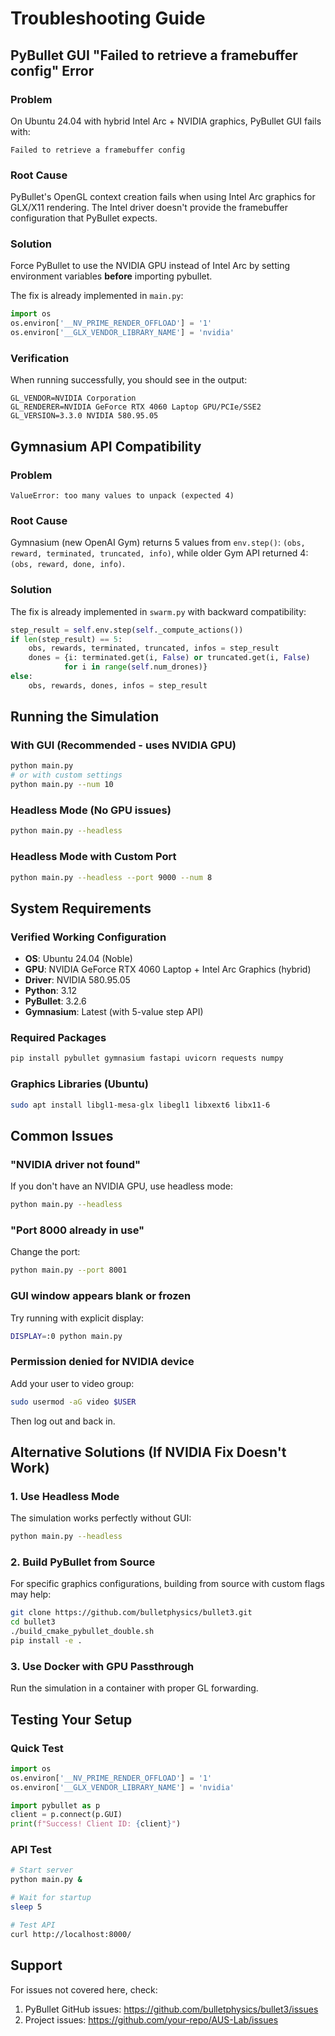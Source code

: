 # Troubleshooting Guide

## PyBullet GUI "Failed to retrieve a framebuffer config" Error

### Problem
On Ubuntu 24.04 with hybrid Intel Arc + NVIDIA graphics, PyBullet GUI fails with:
```
Failed to retrieve a framebuffer config
```

### Root Cause
PyBullet's OpenGL context creation fails when using Intel Arc graphics for GLX/X11 rendering. The Intel driver doesn't provide the framebuffer configuration that PyBullet expects.

### Solution
Force PyBullet to use the NVIDIA GPU instead of Intel Arc by setting environment variables **before** importing pybullet.

The fix is already implemented in `main.py`:
```python
import os
os.environ['__NV_PRIME_RENDER_OFFLOAD'] = '1'
os.environ['__GLX_VENDOR_LIBRARY_NAME'] = 'nvidia'
```

### Verification
When running successfully, you should see in the output:
```
GL_VENDOR=NVIDIA Corporation
GL_RENDERER=NVIDIA GeForce RTX 4060 Laptop GPU/PCIe/SSE2
GL_VERSION=3.3.0 NVIDIA 580.95.05
```

## Gymnasium API Compatibility

### Problem
```
ValueError: too many values to unpack (expected 4)
```

### Root Cause
Gymnasium (new OpenAI Gym) returns 5 values from `env.step()`: `(obs, reward, terminated, truncated, info)`, while older Gym API returned 4: `(obs, reward, done, info)`.

### Solution
The fix is already implemented in `swarm.py` with backward compatibility:
```python
step_result = self.env.step(self._compute_actions())
if len(step_result) == 5:
    obs, rewards, terminated, truncated, infos = step_result
    dones = {i: terminated.get(i, False) or truncated.get(i, False)
            for i in range(self.num_drones)}
else:
    obs, rewards, dones, infos = step_result
```

## Running the Simulation

### With GUI (Recommended - uses NVIDIA GPU)
```bash
python main.py
# or with custom settings
python main.py --num 10
```

### Headless Mode (No GPU issues)
```bash
python main.py --headless
```

### Headless Mode with Custom Port
```bash
python main.py --headless --port 9000 --num 8
```

## System Requirements

### Verified Working Configuration
- **OS**: Ubuntu 24.04 (Noble)
- **GPU**: NVIDIA GeForce RTX 4060 Laptop + Intel Arc Graphics (hybrid)
- **Driver**: NVIDIA 580.95.05
- **Python**: 3.12
- **PyBullet**: 3.2.6
- **Gymnasium**: Latest (with 5-value step API)

### Required Packages
```bash
pip install pybullet gymnasium fastapi uvicorn requests numpy
```

### Graphics Libraries (Ubuntu)
```bash
sudo apt install libgl1-mesa-glx libegl1 libxext6 libx11-6
```

## Common Issues

### "NVIDIA driver not found"
If you don't have an NVIDIA GPU, use headless mode:
```bash
python main.py --headless
```

### "Port 8000 already in use"
Change the port:
```bash
python main.py --port 8001
```

### GUI window appears blank or frozen
Try running with explicit display:
```bash
DISPLAY=:0 python main.py
```

### Permission denied for NVIDIA device
Add your user to video group:
```bash
sudo usermod -aG video $USER
```
Then log out and back in.

## Alternative Solutions (If NVIDIA Fix Doesn't Work)

### 1. Use Headless Mode
The simulation works perfectly without GUI:
```bash
python main.py --headless
```

### 2. Build PyBullet from Source
For specific graphics configurations, building from source with custom flags may help:
```bash
git clone https://github.com/bulletphysics/bullet3.git
cd bullet3
./build_cmake_pybullet_double.sh
pip install -e .
```

### 3. Use Docker with GPU Passthrough
Run the simulation in a container with proper GL forwarding.

## Testing Your Setup

### Quick Test
```python
import os
os.environ['__NV_PRIME_RENDER_OFFLOAD'] = '1'
os.environ['__GLX_VENDOR_LIBRARY_NAME'] = 'nvidia'

import pybullet as p
client = p.connect(p.GUI)
print(f"Success! Client ID: {client}")
```

### API Test
```bash
# Start server
python main.py &

# Wait for startup
sleep 5

# Test API
curl http://localhost:8000/
```

## Support

For issues not covered here, check:
1. PyBullet GitHub issues: https://github.com/bulletphysics/bullet3/issues
2. Project issues: https://github.com/your-repo/AUS-Lab/issues
